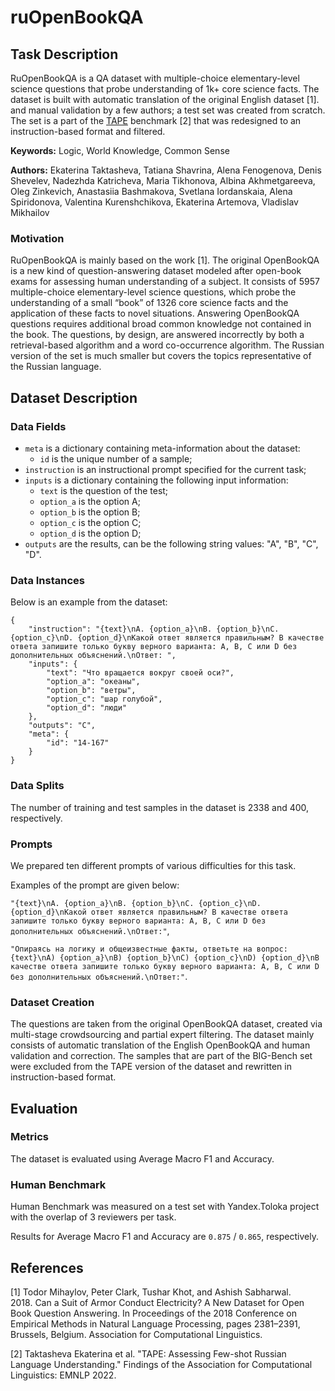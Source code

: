 # **ruOpenBookQA**

## Task Description

RuOpenBookQA is a QA dataset with multiple-choice elementary-level science questions that probe understanding of 1k+ core science facts. The dataset is built with automatic translation of the original English dataset [1]. and manual validation by a few authors; a test set was created from scratch. The set is a part of the [TAPE](https://tape-benchmark.com/) benchmark [2] that was redesigned to an instruction-based format and filtered.

**Keywords:** Logic, World Knowledge, Common Sense

**Authors:** Ekaterina Taktasheva, Tatiana Shavrina, Alena Fenogenova, Denis Shevelev, Nadezhda Katricheva, Maria Tikhonova, Albina Akhmetgareeva, Oleg Zinkevich, Anastasiia Bashmakova, Svetlana Iordanskaia, Alena Spiridonova, Valentina Kurenshchikova, Ekaterina Artemova, Vladislav Mikhailov

### Motivation

RuOpenBookQA is mainly based on the work [1]. The original OpenBookQA is a new kind of question-answering dataset modeled after open-book exams for assessing human understanding of a subject. It consists of 5957 multiple-choice elementary-level science questions, which probe the understanding of a small “book” of 1326 core science facts and the application of these facts to novel situations. Answering OpenBookQA questions requires additional broad common knowledge not contained in the book. The questions, by design, are answered incorrectly by both a retrieval-based algorithm and a word co-occurrence algorithm. The Russian version of the set is much smaller but covers the topics representative of the Russian language.

## Dataset Description

### Data Fields

- `meta` is a dictionary containing meta-information about the dataset:
    - `id` is the unique number of a sample;
- `instruction` is an instructional prompt specified for the current task;
- `inputs` is a dictionary containing the following input information:
    - `text` is the question of the test;
    - `option_a` is the option A;
    - `option_b` is the option B;
    - `option_c` is the option C;
    - `option_d` is the option D;
- `outputs` are the results, can be the following string values: "A", "B", "C", "D".

### Data Instances

Below is an example from the dataset:

```
{
    "instruction": "{text}\nA. {option_a}\nB. {option_b}\nC. {option_c}\nD. {option_d}\nКакой ответ является правильным? В качестве ответа запишите только букву верного варианта: A, B, C или D без дополнительных объяснений.\nОтвет: ",
    "inputs": {
        "text": "Что вращается вокруг своей оси?",
        "option_a": "океаны",
        "option_b": "ветры",
        "option_c": "шар голубой",
        "option_d": "люди"
    },
    "outputs": "C",
    "meta": {
        "id": "14-167"
    }
}
```

### Data Splits

The number of training and test samples in the dataset is 2338 and 400, respectively.

### Prompts

We prepared ten different prompts of various difficulties for this task.

Examples of the prompt are given below:

`"{text}\nA. {option_a}\nB. {option_b}\nC. {option_c}\nD. {option_d}\nКакой ответ является правильным? В качестве ответа запишите только букву верного варианта: A, B, C или D без дополнительных объяснений.\nОтвет:"`,

`"Опираясь на логику и общеизвестные факты, ответьте на вопрос: {text}\nA) {option_a}\nB) {option_b}\nC) {option_c}\nD) {option_d}\nВ качестве ответа запишите только букву верного варианта: A, B, C или D без дополнительных объяснений.\nОтвет:"`.

### Dataset Creation

The questions are taken from the original OpenBookQA dataset, created via multi-stage crowdsourcing and partial expert filtering. The dataset mainly consists of automatic translation of the English OpenBookQA and human validation and correction. The samples that are part of the BIG-Bench set were excluded from the TAPE version of the dataset and rewritten in instruction-based format.

## Evaluation

### Metrics

The dataset is evaluated using Average Macro F1 and Accuracy.

### Human Benchmark

Human Benchmark was measured on a test set with Yandex.Toloka project with the overlap of 3 reviewers per task.

Results for Average Macro F1 and Accuracy are `0.875` / `0.865`, respectively.

## References

[1] Todor Mihaylov, Peter Clark, Tushar Khot, and Ashish Sabharwal. 2018. Can a Suit of Armor Conduct Electricity? A New Dataset for Open Book Question Answering. In Proceedings of the 2018 Conference on Empirical Methods in Natural Language Processing, pages 2381–2391, Brussels, Belgium. Association for Computational Linguistics.

[2] Taktasheva Ekaterina et al. "TAPE: Assessing Few-shot Russian Language Understanding." Findings of the Association for Computational Linguistics: EMNLP 2022.
